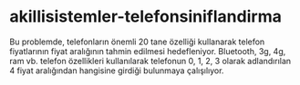 # akillisistemler-telefonsiniflandirma

Bu problemde, telefonların önemli 20 tane özelliği kullanarak telefon fiyatlarının fiyat aralığının tahmin edilmesi hedefleniyor. Bluetooth, 3g, 4g, ram vb. telefon özellikleri kullanılarak telefonun 0, 1, 2, 3 olarak adlandırılan 4 fiyat aralığından hangisine girdiği bulunmaya çalışılıyor.
